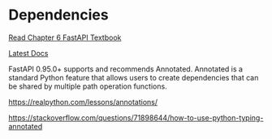 # Dependencies

[Read Chapter 6 FastAPI Textbook](https://www.amazon.com/FastAPI-Bill-Lubanovic-ebook/dp/B0CLKZJSGV/ref=sr_1_1)

[Latest Docs](https://fastapi.tiangolo.com/tutorial/dependencies/)

FastAPI 0.95.0+ supports and recommends Annotated. Annotated is a standard Python feature that allows users to create dependencies that can be shared by multiple path operation functions.

https://realpython.com/lessons/annotations/

https://stackoverflow.com/questions/71898644/how-to-use-python-typing-annotated

